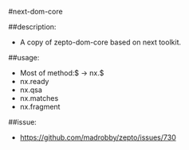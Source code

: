 #next-dom-core

##description:
+ A copy of zepto-dom-core based on next toolkit.

##usage:
+ Most of method:$ -> nx.$
+ nx.ready
+ nx.qsa
+ nx.matches
+ nx.fragment

##issue:
+ https://github.com/madrobby/zepto/issues/730
